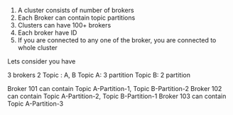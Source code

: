 
1. A cluster consists of number of brokers
2. Each Broker can contain topic partitions
3. Clusters can have 100+ brokers
4. Each broker have ID
5. If you are connected to any one of the broker, 
you are connected to whole cluster

Lets consider you have 

3 brokers
2 Topic : A, B
Topic A: 3 partition
Topic B: 2 partition

Broker 101 can contain Topic A-Partition-1, Topic B-Partition-2
Broker 102 can contain Topic A-Partition-2, Topic B-Partition-1
Broker 103 can contain Topic A-Partition-3


